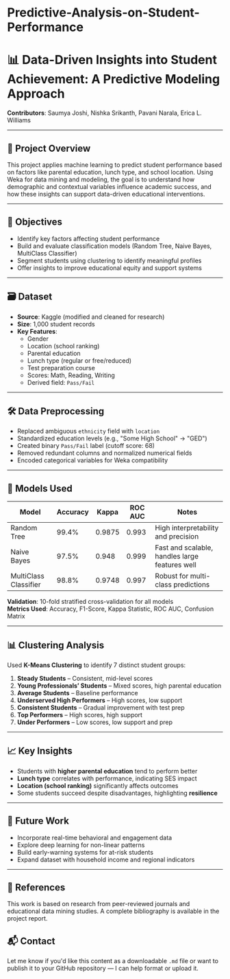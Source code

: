 # Predictive-Analysis-on-Student-Performance

# 📊 Data-Driven Insights into Student Achievement: A Predictive Modeling Approach
**Contributors**: Saumya Joshi, Nishka Srikanth, Pavani Narala, Erica L. Williams

---

## 📌 Project Overview

This project applies machine learning to predict student performance based on factors like parental education, lunch type, and school location. Using Weka for data mining and modeling, the goal is to understand how demographic and contextual variables influence academic success, and how these insights can support data-driven educational interventions.

---

## 🎯 Objectives

- Identify key factors affecting student performance
- Build and evaluate classification models (Random Tree, Naive Bayes, MultiClass Classifier)
- Segment students using clustering to identify meaningful profiles
- Offer insights to improve educational equity and support systems

---

## 🗃️ Dataset

- **Source**: Kaggle (modified and cleaned for research)
- **Size**: 1,000 student records
- **Key Features**:
  - Gender
  - Location (school ranking)
  - Parental education
  - Lunch type (regular or free/reduced)
  - Test preparation course
  - Scores: Math, Reading, Writing
  - Derived field: `Pass/Fail`

---

## 🛠️ Data Preprocessing

- Replaced ambiguous `ethnicity` field with `location`
- Standardized education levels (e.g., "Some High School" → "GED")
- Created binary `Pass/Fail` label (cutoff score: 68)
- Removed redundant columns and normalized numerical fields
- Encoded categorical variables for Weka compatibility

---

## 🤖 Models Used

| Model                  | Accuracy | Kappa  | ROC AUC | Notes                                  |
|-----------------------|----------|--------|---------|----------------------------------------|
| Random Tree           | 99.4%    | 0.9875 | 0.993   | High interpretability and precision    |
| Naive Bayes           | 97.5%    | 0.948  | 0.999   | Fast and scalable, handles large features well |
| MultiClass Classifier | 98.8%    | 0.9748 | 0.997   | Robust for multi-class predictions     |

**Validation**: 10-fold stratified cross-validation for all models  
**Metrics Used**: Accuracy, F1-Score, Kappa Statistic, ROC AUC, Confusion Matrix

---

## 📊 Clustering Analysis

Used **K-Means Clustering** to identify 7 distinct student groups:

1. **Steady Students** – Consistent, mid-level scores  
2. **Young Professionals’ Students** – Mixed scores, high parental education  
3. **Average Students** – Baseline performance  
4. **Underserved High Performers** – High scores, low support  
5. **Consistent Students** – Gradual improvement with test prep  
6. **Top Performers** – High scores, high support  
7. **Under Performers** – Low scores, low support and prep

---

## 📈 Key Insights

- Students with **higher parental education** tend to perform better
- **Lunch type** correlates with performance, indicating SES impact
- **Location (school ranking)** significantly affects outcomes
- Some students succeed despite disadvantages, highlighting **resilience**

---

## 🔮 Future Work

- Incorporate real-time behavioral and engagement data
- Explore deep learning for non-linear patterns
- Build early-warning systems for at-risk students
- Expand dataset with household income and regional indicators

---

## 🧾 References

This work is based on research from peer-reviewed journals and educational data mining studies. A complete bibliography is available in the project report.


## 📬 Contact



Let me know if you'd like this content as a downloadable `.md` file or want to publish it to your GitHub repository — I can help format or upload it.
```
